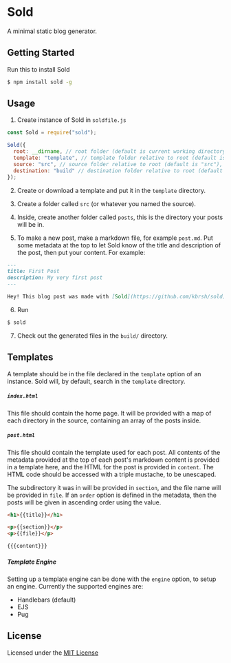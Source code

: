 # Sold

A minimal static blog generator.

## Getting Started

Run this to install Sold

```sh
$ npm install sold -g
```

## Usage

1) Create instance of Sold in `soldfile.js`
```js
const Sold = require("sold");

Sold({
  root: __dirname, // root folder (default is current working directory)
  template: "template", // template folder relative to root (default is "template")
  source: "src", // source folder relative to root (default is "src"),
  destination: "build" // destination folder relative to root (default is "build")
});
```

2) Create or download a template and put it in the `template` directory.

3) Create a folder called `src` (or whatever you named the source).

4) Inside, create another folder called `posts`, this is the directory your posts will be in.

5) To make a new post, make a markdown file, for example `post.md`. Put some metadata at the top to let Sold know of the title and description of the post, then put your content. For example:
```markdown
---
title: First Post
description: My very first post
---

Hey! This blog post was made with [Sold](https://github.com/kbrsh/sold).
```

6) Run
```sh
$ sold
```

7) Check out the generated files in the `build/` directory.

## Templates

A template should be in the file declared in the `template` option of an instance. Sold will, by default, search in the `template` directory.

##### `index.html`

This file should contain the home page. It will be provided with a map of each directory in the source, containing an array of the posts inside.

##### `post.html`

This file should contain the template used for each post. All contents of the metadata provided at the top of each post's markdown content is provided in a template here, and the HTML for the post is provided in `content`. The HTML code should be accessed with a triple mustache, to be unescaped.

The subdirectory it was in will be provided in `section`, and the file name will be provided in `file`. If an `order` option is defined in the metadata, then the posts will be given in ascending order using the value.

```html
<h1>{{title}}</h1>

<p>{{section}}</p>
<p>{{file}}</p>

{{{content}}}
```

##### Template Engine

Setting up a template engine can be done with the `engine` option, to setup an engine. Currently the supported engines are:

* Handlebars (default)
* EJS
* Pug

## License

Licensed under the [MIT License](http://kbrsh.github.io/license)
